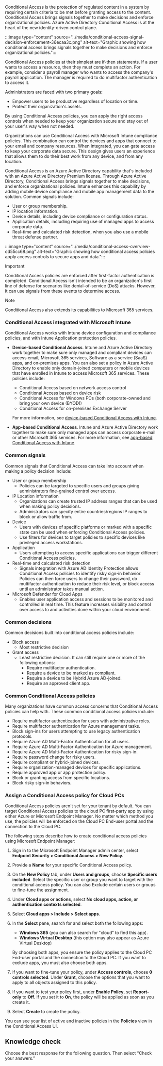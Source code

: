 Conditional Access is the protection of regulated content in a system by requiring certain criteria to be met before granting access to the content. Conditional Access brings signals together to make decisions and enforce organizational policies. Azure Active Directory Conditional Access is at the heart of the new identity-driven control plane.

:::image type="content" source="../media/conditional-access-signal-decision-enforcement-36ecaa3c.png" alt-text="Graphic showing how conditional access brings signals together to make decisions and enforce organizational policies.":::


Conditional Access policies at their simplest are if-then statements. If a user wants to access a resource, then they must complete an action. For example, consider a payroll manager who wants to access the company's payroll application. The manager is required to do multifactor authentication to access it.

Administrators are faced with two primary goals:

 -  Empower users to be productive regardless of location or time.
 -  Protect their organization's assets.

By using Conditional Access policies, you can apply the right access controls when needed to keep your organization secure and stay out of your user's way when not needed.

Organizations can use Conditional Access with Microsoft Intune compliance policies. This combination can control the devices and apps that connect to your email and company resources. When integrated, you can gate access to keep your corporate data secure. This design gives users an experience that allows them to do their best work from any device, and from any location.

Conditional Access is an Azure Active Directory capability that's included with an Azure Active Directory Premium license. Through Azure Active Directory, Conditional Access brings signals together to make decisions, and enforce organizational policies. Intune enhances this capability by adding mobile device compliance and mobile app management data to the solution. Common signals include:

 -  User or group membership.
 -  IP location information.
 -  Device details, including device compliance or configuration status.
 -  Application details, including requiring use of managed apps to access corporate data.
 -  Real-time and calculated risk detection, when you also use a mobile threat defense partner.

:::image type="content" source="../media/conditional-access-overview-cd55cc68.png" alt-text="Graphic showing how conditional access policies apply access controls to secure apps and data.":::


> [!IMPORTANT]
> Conditional Access policies are enforced after first-factor authentication is completed. Conditional Access isn't intended to be an organization's first line of defense for scenarios like denial-of-service (DoS) attacks. However, it can use signals from these events to determine access.

> [!NOTE]
> Conditional Access also extends its capabilities to Microsoft 365 services.

### Conditional Access integrated with Microsoft Intune

Conditional Access works with Intune device configuration and compliance policies, and with Intune Application protection policies.

 -  **Device-based Conditional Access**. Intune and Azure Active Directory work together to make sure only managed and compliant devices can access email, Microsoft 365 services, Software as a service (SaaS) apps, and on-premises apps. You can also set a policy in Azure Active Directory to enable only domain-joined computers or mobile devices that have enrolled in Intune to access Microsoft 365 services. These policies include:
    
    
     -  Conditional Access based on network access control
     -  Conditional Access based on device risk
     -  Conditional Access for Windows PCs (both corporate-owned and bring your own device (BYOD))
     -  Conditional Access for on-premises Exchange Server
    
    For more information, see [device-based Conditional Access with Intune](/mem/intune/protect/create-conditional-access-intune?azure-portal=true).
 -  **App-based Conditional Access**. Intune and Azure Active Directory work together to make sure only managed apps can access corporate e-mail or other Microsoft 365 services. For more information, see [app-based Conditional Access with Intune](/mem/intune/protect/app-based-conditional-access-intune?azure-portal=true).

### Common signals

Common signals that Conditional Access can take into account when making a policy decision include:

 -  User or group membership
     -  Policies can be targeted to specific users and groups giving administrators fine-grained control over access.
 -  IP Location information
     -  Organizations can create trusted IP address ranges that can be used when making policy decisions.
     -  Administrators can specify entire countries/regions IP ranges to block or allow traffic from.
 -  Device
     -  Users with devices of specific platforms or marked with a specific state can be used when enforcing Conditional Access policies.
     -  Use filters for devices to target policies to specific devices like privileged access workstations.
 -  Application
     -  Users attempting to access specific applications can trigger different Conditional Access policies.
 -  Real-time and calculated risk detection
     -  Signals integration with Azure AD Identity Protection allows Conditional Access policies to identify risky sign-in behavior. Policies can then force users to change their password, do multifactor authentication to reduce their risk level, or block access until an administrator takes manual action.
 -  Microsoft Defender for Cloud Apps
     -  Enables user application access and sessions to be monitored and controlled in real time. This feature increases visibility and control over access to and activities done within your cloud environment.

### Common decisions

Common decisions built into conditional access policies include:

 -  Block access
     -  Most restrictive decision
 -  Grant access
     -  Least restrictive decision. It can still require one or more of the following options:
         -  Require multifactor authentication.
         -  Require a device to be marked as compliant.
         -  Require a device to be Hybrid Azure AD-joined.
         -  Require an approved client app.

### Common Conditional Access policies

Many organizations have common access concerns that Conditional Access policies can help with. These common conditional access policies include:

 -  Require multifactor authentication for users with administrative roles.
 -  Require multifactor authentication for Azure management tasks.
 -  Block sign-ins for users attempting to use legacy authentication protocols.
 -  Require Azure AD Multi-Factor Authentication for all users.
 -  Require Azure AD Multi-Factor Authentication for Azure management.
 -  Require Azure AD Multi-Factor Authentication for risky sign-in.
 -  Require password change for risky users.
 -  Require compliant or hybrid-joined devices.
 -  Require organization-managed devices for specific applications.
 -  Require approved app or app protection policy.
 -  Block or granting access from specific locations.
 -  Block risky sign-in behaviors.

### Assign a Conditional Access policy for Cloud PCs

Conditional Access policies aren't set for your tenant by default. You can target Conditional Access policies to the cloud PC first-party app by using either Azure or Microsoft Endpoint Manager. No matter which method you use, the policies will be enforced on the Cloud PC End-user portal and the connection to the Cloud PC.

The following steps describe how to create conditional access policies using Microsoft Endpoint Manager:

1. Sign in to the Microsoft Endpoint Manager admin center, select **Endpoint Security &gt; Conditional Access &gt; New Policy.**
1. Provide a **Name** for your specific Conditional Access policy.
1. On the **New Policy** tab, under **Users and groups**, choose **Specific users included**. Select the specific user or group you want to target with the conditional access policy. You can also Exclude certain users or groups to fine-tune the assignment.
1. Under **Cloud apps or actions**, select **No cloud apps, action, or authentication contexts selected**.
1. Select **Cloud apps &gt; Include &gt; Select apps**.
1. In the **Select** pane, search for and select both the following apps:
    
    
     -  **Windows 365** (you can also search for "cloud" to find this app).
     -  **Windows Virtual Desktop** (this option may also appear as Azure Virtual Desktop)
    
    By choosing both apps, you ensure the policy applies to the Cloud PC End-user portal and the connection to the Cloud PC. If you want to exclude apps, you must also choose both apps.
1. If you want to fine-tune your policy, under **Access controls**, choose **0 controls selected**. Under **Grant**, choose the options that you want to apply to all objects assigned to this policy.
1. If you want to test your policy first, under **Enable Policy**, set **Report-only** to **Off**. If you set it to **On**, the policy will be applied as soon as you create it.
1. Select **Create** to create the policy.

You can see your list of active and inactive policies in the **Policies** view in the Conditional Access UI.

## Knowledge check

Choose the best response for the following question. Then select “Check your answers.”
